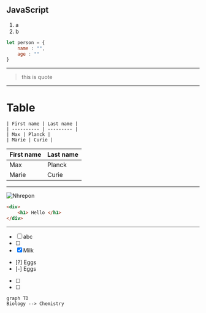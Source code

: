 ## JavaScript





1. a
2. b

```js
let person = {
	name : "",
	age : ""
}
```


---
> this is quote




---
# Table
```
| First name | Last name |
| ---------- | --------- |
| Max | Planck |
| Marie | Curie |
```

| First name | Last name |
| ---------- | --------- |
| Max        | Planck    |
| Marie      | Curie     |


---

![Nhrepon](https://pbs.twimg.com/profile_images/1302761928440164353/wo4sCqcY_400x400.jpg)


``` html
<div>
	<h1> Hello </h1>
</div>
```

---

- [ ] abc
- [ ] 
- [x] Milk 
- [?] Eggs 
- [-] Eggs
- [ ] 
- [ ] 


```mermaid 
graph TD 
Biology --> Chemistry 
```
